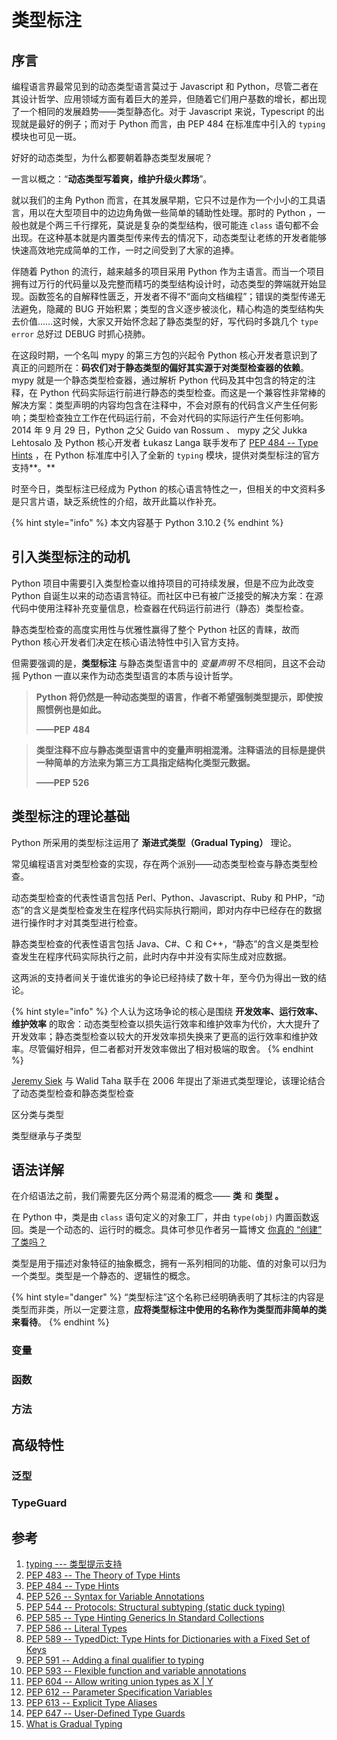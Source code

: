 # 类型标注

## 序言

编程语言界最常见到的动态类型语言莫过于 Javascript 和 Python，尽管二者在其设计哲学、应用领域方面有着巨大的差异，但随着它们用户基数的增长，都出现了一个相同的发展趋势——类型静态化。对于 Javascript 来说，Typescript 的出现就是最好的例子；而对于 Python 而言，由 PEP 484 在标准库中引入的 `typing` 模块也可见一斑。

好好的动态类型，为什么都要朝着静态类型发展呢？

一言以概之：“**动态类型写着爽，维护升级火葬场**”。

就以我们的主角 Python 而言，在其发展早期，它只不过是作为一个小小的工具语言，用以在大型项目中的边边角角做一些简单的辅助性处理。那时的 Python ，一般也就是个两三千行撑死，莫说是复杂的类型结构，很可能连 `class` 语句都不会出现。在这种基本就是内置类型传来传去的情况下，动态类型让老练的开发者能够快速高效地完成简单的工作，一时之间受到了大家的追捧。

伴随着 Python 的流行，越来越多的项目采用 Python 作为主语言。而当一个项目拥有过万行的代码量以及完整而精巧的类型结构设计时，动态类型的弊端就开始显现。函数签名的自解释性匮乏，开发者不得不“面向文档编程”；错误的类型传递无法避免，隐藏的 BUG 开始积累；类型的含义逐步被淡化，精心构造的类型结构失去价值……这时候，大家又开始怀念起了静态类型的好，写代码时多跳几个 `type error` 总好过 DEBUG 时抓心挠肺。

在这段时期，一个名叫 mypy 的第三方包的兴起令 Python 核心开发者意识到了真正的问题所在：**码农们对于静态类型的偏好其实源于对类型检查器的依赖**。mypy 就是一个静态类型检查器，通过解析 Python 代码及其中包含的特定的注释，在 Python 代码实际运行前进行静态的类型检查。而这是一个兼容性非常棒的解决方案：类型声明的内容均包含在注释中，不会对原有的代码含义产生任何影响；类型检查独立工作在代码运行前，不会对代码的实际运行产生任何影响。2014 年 9 月 29 日，Python 之父 Guido van Rossum 、 mypy 之父 Jukka Lehtosalo 及 Python 核心开发者 Łukasz Langa 联手发布了 [PEP 484 -- Type Hints](https://www.python.org/dev/peps/pep-0484/) ，在 Python 标准库中引入了全新的 `typing` 模块，提供对类型标注的官方支持**。**&#x20;

时至今日，类型标注已经成为 Python 的核心语言特性之一，但相关的中文资料多是只言片语，缺乏系统性的介绍，故开此篇以作补充。

{% hint style="info" %}
本文内容基于 Python 3.10.2
{% endhint %}

## 引入类型标注的动机

Python 项目中需要引入类型检查以维持项目的可持续发展，但是不应为此改变 Python 自诞生以来的动态语言特征。而社区中已有被广泛接受的解决方案：在源代码中使用注释补充变量信息，检查器在代码运行前进行（静态）类型检查。

静态类型检查的高度实用性与优雅性赢得了整个 Python 社区的青睐，故而 Python 核心开发者们决定在核心语法特性中引入官方支持。

但需要强调的是，**类型标注** 与静态类型语言中的 _变量声明_ 不尽相同，且这不会动摇 Python 一直以来作为动态类型语言的本质与设计哲学。

> **Python 将仍然是一种动态类型的语言，作者不希望强制类型提示，即使按照惯例也是如此。**
>
> &#x20;                                                                                                                                                                      **——PEP 484**

> **类型注释不应与静态类型语言中的变量声明相混淆。注释语法的目标是提供一种简单的方法来为第三方工具指定结构化类型元数据。**
>
> &#x20;                                                                                                                                                                      **——PEP 526**

## 类型标注的理论基础

Python 所采用的类型标注运用了 **渐进式类型（Gradual Typing）** 理论。

常见编程语言对类型检查的实现，存在两个派别——动态类型检查与静态类型检查。

动态类型检查的代表性语言包括 Perl、Python、Javascript、Ruby 和 PHP，“动态”的含义是类型检查发生在程序代码实际执行期间，即对内存中已经存在的数据进行操作时才对其类型进行检查。

静态类型检查的代表性语言包括 Java、C#、C 和 C++，“静态”的含义是类型检查发生在程序代码实际执行之前，此时内存中并没有实际生成对应数据。

这两派的支持者间关于谁优谁劣的争论已经持续了数十年，至今仍为得出一致的结论。

{% hint style="info" %}
个人认为这场争论的核心是围绕 **开发效率、运行效率、维护效率** 的取舍：动态类型检查以损失运行效率和维护效率为代价，大大提升了开发效率；静态类型检查以较大的开发效率损失换来了更高的运行效率和维护效率。尽管偏好相异，但二者都对开发效率做出了相对极端的取舍。
{% endhint %}

[Jeremy Siek](https://wphomes.soic.indiana.edu/jsiek/) 与 Walid Taha 联手在 2006 年提出了渐进式类型理论，该理论结合了动态类型检查和静态类型检查







区分类与类型

类型继承与子类型







## 语法详解

在介绍语法之前，我们需要先区分两个易混淆的概念—— **类** 和 **类型 。**

在 Python 中，类是由 `class` 语句定义的对象工厂，并由 `type(obj)` 内置函数返回。类是一个动态的、运行时的概念。具体可参见作者另一篇博文 [你真的 “创建” 了类吗？](create-class.md)

类型是用于描述对象特征的抽象概念，拥有一系列相同的功能、值的对象可以归为一个类型。类型是一个静态的、逻辑性的概念。

{% hint style="danger" %}
“类型标注”这个名称已经明确表明了其标注的内容是类型而非类，所以一定要注意，**应将类型标注中使用的名称作为类型而非简单的类来看待**。
{% endhint %}

### 变量

### 函数

### 方法



## 高级特性

### 泛型

### TypeGuard

###



## 参考

1. [typing --- 类型提示支持](https://docs.python.org/zh-cn/3/library/typing.html)
2. [PEP 483 -- The Theory of Type Hints](https://www.python.org/dev/peps/pep-0483/)
3. [PEP 484 -- Type Hints](https://www.python.org/dev/peps/pep-0484/)
4. [PEP 526 -- Syntax for Variable Annotations](https://www.python.org/dev/peps/pep-0526/)
5. [PEP 544 -- Protocols: Structural subtyping (static duck typing)](https://www.python.org/dev/peps/pep-0544/)
6. [PEP 585 -- Type Hinting Generics In Standard Collections](https://www.python.org/dev/peps/pep-0585/)
7. [PEP 586 -- Literal Types](https://www.python.org/dev/peps/pep-0586/)
8. [PEP 589 -- TypedDict: Type Hints for Dictionaries with a Fixed Set of Keys](https://www.python.org/dev/peps/pep-0589/)
9. [PEP 591 -- Adding a final qualifier to typing](https://www.python.org/dev/peps/pep-0591/)
10. [PEP 593 -- Flexible function and variable annotations](https://www.python.org/dev/peps/pep-0593/)
11. [PEP 604 -- Allow writing union types as X | Y](https://www.python.org/dev/peps/pep-0604/)
12. [PEP 612 -- Parameter Specification Variables](https://www.python.org/dev/peps/pep-0612/)
13. [PEP 613 -- Explicit Type Aliases](https://www.python.org/dev/peps/pep-0613/)
14. [PEP 647 -- User-Defined Type Guards](https://www.python.org/dev/peps/pep-0647/)
15. [What is Gradual Typing](https://wphomes.soic.indiana.edu/jsiek/what-is-gradual-typing/)
